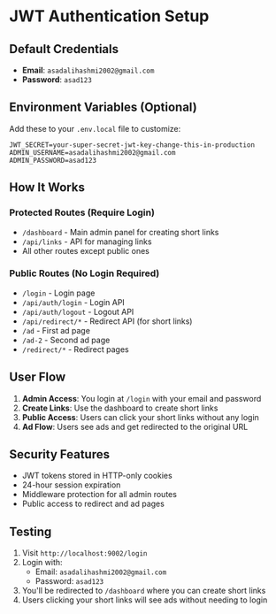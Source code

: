# JWT Authentication Setup

## Default Credentials
- **Email**: `asadalihashmi2002@gmail.com`
- **Password**: `asad123`

## Environment Variables (Optional)
Add these to your `.env.local` file to customize:

```env
JWT_SECRET=your-super-secret-jwt-key-change-this-in-production
ADMIN_USERNAME=asadalihashmi2002@gmail.com
ADMIN_PASSWORD=asad123
```

## How It Works

### Protected Routes (Require Login)
- `/dashboard` - Main admin panel for creating short links
- `/api/links` - API for managing links
- All other routes except public ones

### Public Routes (No Login Required)
- `/login` - Login page
- `/api/auth/login` - Login API
- `/api/auth/logout` - Logout API
- `/api/redirect/*` - Redirect API (for short links)
- `/ad` - First ad page
- `/ad-2` - Second ad page
- `/redirect/*` - Redirect pages

## User Flow

1. **Admin Access**: You login at `/login` with your email and password
2. **Create Links**: Use the dashboard to create short links
3. **Public Access**: Users can click your short links without any login
4. **Ad Flow**: Users see ads and get redirected to the original URL

## Security Features

- JWT tokens stored in HTTP-only cookies
- 24-hour session expiration
- Middleware protection for all admin routes
- Public access to redirect and ad pages

## Testing

1. Visit `http://localhost:9002/login`
2. Login with:
   - Email: `asadalihashmi2002@gmail.com`
   - Password: `asad123`
3. You'll be redirected to `/dashboard` where you can create short links
4. Users clicking your short links will see ads without needing to login
